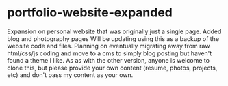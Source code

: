 # portfolio-website-expanded
Expansion on personal website that was originally just a single page. Added blog and photography pages
Will be updating using this as a backup of the website code and files.
Planning on eventually migrating away from raw html/css/js coding and move to a cms to simply blog posting but haven't found a theme I like.
As as with the other version, anyone is welcome to clone this, but please provide your own content (resume, photos, projects, etc) and don't pass my content as your own.
